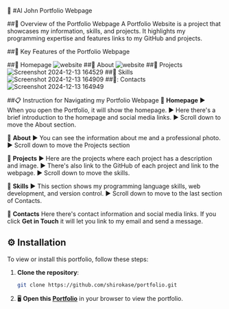 :loudspeaker: #Al John Portfolio Webpage

##:memo: Overview of the Portfolio Webpage 
A Portfolio Website is a project that showcases my information, skills, and projects. 
It highlights my programming expertise and features links to my GitHub and projects.

 ##:page_facing_up: Key Features of the Portfolio Webpage 

 ##:pushpin: Homepage
![website](https://github.com/user-attachments/assets/43045420-fa85-4f72-8d93-e233d087410e)
 ##:pushpin: About 
![website](https://github.com/user-attachments/assets/b235e313-6756-4d02-a862-3fdcbcda5f49)
 ##:pushpin: Projects  
![Screenshot 2024-12-13 164529](https://github.com/user-attachments/assets/6c287557-e7c8-4c48-b35a-0dafdad8cd2e)
 ##:pushpin: Skills 
![Screenshot 2024-12-13 164909](https://github.com/user-attachments/assets/5d8a070e-95b7-4781-849b-6da3ec206e7c)
 ##:pushpin:: Contacts 
![Screenshot 2024-12-13 164949](https://github.com/user-attachments/assets/581b0fa6-7635-45e7-9049-bec24b0d59fe)


##:clipboard: Instruction for Navigating my Portfolio Webpage
:round_pushpin: **Homepage**
:arrow_forward: When you open the Portfolio, it will show the homepage.
:arrow_forward: Here there's a brief introduction to the homepage and social media links.
:arrow_forward: Scroll down to move the About section.

:round_pushpin: **About** 
:arrow_forward: You can see the information about me and a professional photo.
:arrow_forward: Scroll down to move the Projects section

:round_pushpin: **Projects**
:arrow_forward: Here are the projects where each project has a description and image.
:arrow_forward: There's also link to the GitHub of each project and link to the webpage.
:arrow_forward: Scroll down to move the skills.

:round_pushpin: **Skills**
:arrow_forward: This section shows my programming language skills, web development, and version control.
:arrow_forward: Scroll down to move to the last section of Contacts.

:round_pushpin: **Contacts**
Here there's contact information and social media links.
If you click  **Get in Touch** it will let you link to my email and send a message.

## ⚙ Installation

To view or install this portfolio, follow these steps:

1. **Clone the repository**:
    ```bash
    git clone https://github.com/shirokase/portfolio.git
    ```
2. :desktop_computer: **Open this [Portfolio](https://shirokase.github.io/Portfolio/)** in your browser to view the portfolio.


